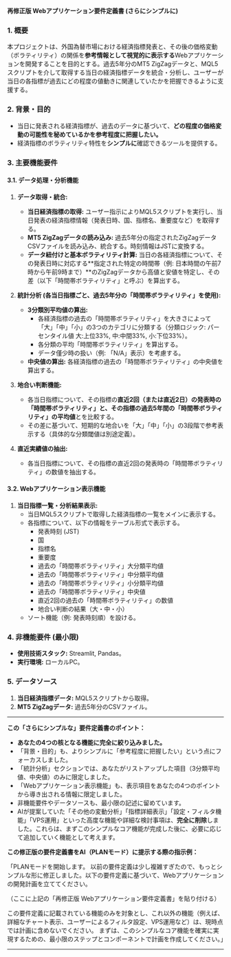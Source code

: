 **再修正版 Webアプリケーション要件定義書 (さらにシンプルに)**

### 1. 概要

本プロジェクトは、外国為替市場における経済指標発表と、その後の価格変動（ボラティリティ）の関係を**参考情報として視覚的に表示する**Webアプリケーションを開発することを目的とする。過去5年分のMT5 ZigZagデータと、MQL5スクリプトを介して取得する当日の経済指標データを統合・分析し、ユーザーが当日の各指標が過去にどの程度の値動きに関連していたかを把握できるように支援する。

### 2. 背景・目的

* 当日に発表される経済指標が、過去のデータに基づいて、**どの程度の価格変動の可能性を秘めているかを参考程度に把握したい。**
* 経済指標のボラティリティ特性を**シンプルに**確認できるツールを提供する。

### 3. 主要機能要件

#### 3.1. データ処理・分析機能

1.  **データ取得・統合:**
    * **当日経済指標の取得:** ユーザー指示によりMQL5スクリプトを実行し、当日発表の経済指標情報（発表日時、国、指標名、重要度など）を取得する。
    * **MT5 ZigZagデータの読み込み:** 過去5年分の指定されたZigZagデータCSVファイルを読み込み、統合する。時刻情報はJSTに変換する。
    * **データ紐付けと基本ボラティリティ計算:** 当日の各経済指標について、その発表日時に対応する**指定された特定の時間帯（例: 日本時間の午前7時から午前9時まで）**のZigZagデータから高値と安値を特定し、その差（以下「時間帯ボラティリティ」と呼ぶ）を算出する。

2.  **統計分析 (各当日指標ごと、過去5年分の「時間帯ボラティリティ」を使用):**
    * **3分類別平均値の算出:**
        * 各経済指標の過去の「時間帯ボラティリティ」を大きさによって「大」「中」「小」の3つのカテゴリに分類する（分類ロジック: パーセンタイル値 大:上位33%, 中:中間33%, 小:下位33%）。
        * 各分類の平均「時間帯ボラティリティ」を算出する。
        * データ僅少時の扱い（例: 「N/A」表示）を考慮する。
    * **中央値の算出:** 各経済指標の過去の「時間帯ボラティリティ」の中央値を算出する。

3.  **地合い判断機能:**
    * 各当日指標について、その指標の**直近2回（または直近2日）の発表時の「時間帯ボラティリティ」**と、その指標の**過去5年間の「時間帯ボラティリティ」の平均値**とを比較する。
    * その差に基づいて、短期的な地合いを「大」「中」「小」の3段階で参考表示する（具体的な分類閾値は別途定義）。

4.  **直近実績値の抽出:**
    * 各当日指標について、その指標の直近2回の発表時の「時間帯ボラティリティ」の数値を抽出する。

#### 3.2. Webアプリケーション表示機能

1.  **当日指標一覧・分析結果表示:**
    * 当日MQL5スクリプトで取得した経済指標の一覧をメインに表示する。
    * 各指標について、以下の情報をテーブル形式で表示する。
        * 発表時刻 (JST)
        * 国
        * 指標名
        * 重要度
        * 過去の「時間帯ボラティリティ」大分類平均値
        * 過去の「時間帯ボラティリティ」中分類平均値
        * 過去の「時間帯ボラティリティ」小分類平均値
        * 過去の「時間帯ボラティリティ」中央値
        * 直近2回の過去の「時間帯ボラティリティ」の数値
        * 地合い判断の結果（大・中・小）
    * ソート機能（例: 発表時刻順）を設ける。

### 4. 非機能要件 (最小限)

* **使用技術スタック:** Streamlit, Pandas。
* **実行環境:** ローカルPC。

### 5. データソース

1.  **当日経済指標データ:** MQL5スクリプトから取得。
2.  **MT5 ZigZagデータ:** 過去5年分のCSVファイル。

---

**この「さらにシンプルな」要件定義書のポイント：**

* **あなたの4つの核となる機能に完全に絞り込みました。**
* 「背景・目的」も、よりシンプルに「参考程度に把握したい」という点にフォーカスしました。
* 「統計分析」セクションでは、あなたがリストアップした項目（3分類平均値、中央値）のみに限定しました。
* 「Webアプリケーション表示機能」も、表示項目をあなたの4つのポイントから導き出される情報に限定しました。
* 非機能要件やデータソースも、最小限の記述に留めています。
* AIが提案していた「その他の変動分析」「指標詳細表示」「設定・フィルタ機能」「VPS運用」といった高度な機能や詳細な検討事項は、**完全に削除**しました。これらは、まずこのシンプルなコア機能が完成した後に、必要に応じて追加していく機能として考えます。

**この修正版の要件定義書をAI（PLANモード）に提示する際の指示例：**

「PLANモードを開始します。
以前の要件定義は少し複雑すぎたので、もっとシンプルな形に修正しました。以下の要件定義に基づいて、Webアプリケーションの開発計画を立ててください。

（ここに上記の「再修正版 Webアプリケーション要件定義書」を貼り付ける）

この要件定義に記載されている機能のみを対象とし、これ以外の機能（例えば、詳細なチャート表示、ユーザーによるフィルタ設定、VPS運用など）は、現時点では計画に含めないでください。
まずは、このシンプルなコア機能を確実に実現するための、最小限のステップとコンポーネントで計画を作成してください。」

---
